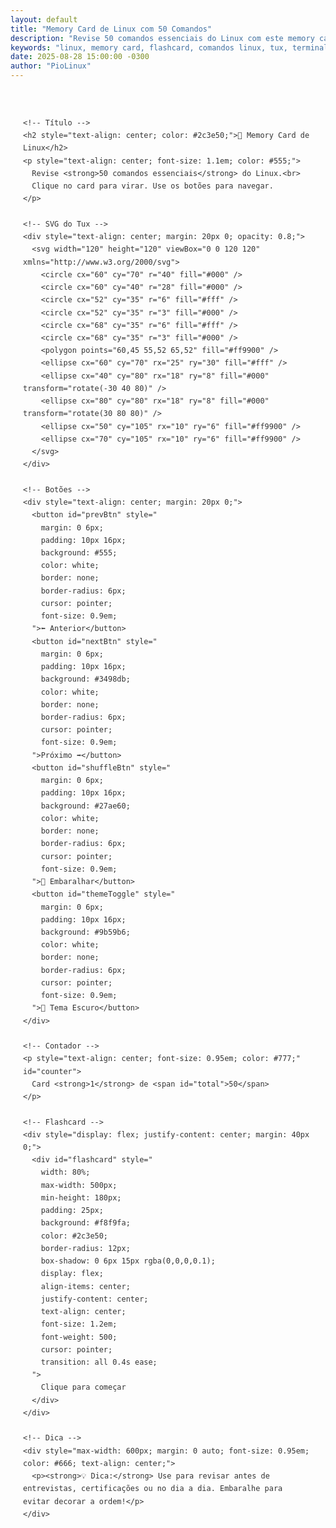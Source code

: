 ```yaml
---
layout: default
title: "Memory Card de Linux com 50 Comandos"
description: "Revise 50 comandos essenciais do Linux com este memory card interativo."
keywords: "linux, memory card, flashcard, comandos linux, tux, terminal, devops, sysadmin"
date: 2025-08-28 15:00:00 -0300
author: "PioLinux"
---
```


<main style="margin: 0; padding: 0;">
  <div id="container" style="
    max-width: 960px;
    margin: 0 auto;
    padding: 30px 20px;
    font-family: -apple-system, BlinkMacSystemFont, 'Segoe UI', Roboto, 'Helvetica Neue', Arial, sans-serif;
    line-height: 1.7;
    color: #333;
    transition: background 0.3s, color 0.3s;
  ">

    <!-- Título -->
    <h2 style="text-align: center; color: #2c3e50;">🧠 Memory Card de Linux</h2>
    <p style="text-align: center; font-size: 1.1em; color: #555;">
      Revise <strong>50 comandos essenciais</strong> do Linux.<br>
      Clique no card para virar. Use os botões para navegar.
    </p>

    <!-- SVG do Tux -->
    <div style="text-align: center; margin: 20px 0; opacity: 0.8;">
      <svg width="120" height="120" viewBox="0 0 120 120" xmlns="http://www.w3.org/2000/svg">
        <circle cx="60" cy="70" r="40" fill="#000" />
        <circle cx="60" cy="40" r="28" fill="#000" />
        <circle cx="52" cy="35" r="6" fill="#fff" />
        <circle cx="52" cy="35" r="3" fill="#000" />
        <circle cx="68" cy="35" r="6" fill="#fff" />
        <circle cx="68" cy="35" r="3" fill="#000" />
        <polygon points="60,45 55,52 65,52" fill="#ff9900" />
        <ellipse cx="60" cy="70" rx="25" ry="30" fill="#fff" />
        <ellipse cx="40" cy="80" rx="18" ry="8" fill="#000" transform="rotate(-30 40 80)" />
        <ellipse cx="80" cy="80" rx="18" ry="8" fill="#000" transform="rotate(30 80 80)" />
        <ellipse cx="50" cy="105" rx="10" ry="6" fill="#ff9900" />
        <ellipse cx="70" cy="105" rx="10" ry="6" fill="#ff9900" />
      </svg>
    </div>

    <!-- Botões -->
    <div style="text-align: center; margin: 20px 0;">
      <button id="prevBtn" style="
        margin: 0 6px;
        padding: 10px 16px;
        background: #555;
        color: white;
        border: none;
        border-radius: 6px;
        cursor: pointer;
        font-size: 0.9em;
      ">⬅️ Anterior</button>
      <button id="nextBtn" style="
        margin: 0 6px;
        padding: 10px 16px;
        background: #3498db;
        color: white;
        border: none;
        border-radius: 6px;
        cursor: pointer;
        font-size: 0.9em;
      ">Próximo ➡️</button>
      <button id="shuffleBtn" style="
        margin: 0 6px;
        padding: 10px 16px;
        background: #27ae60;
        color: white;
        border: none;
        border-radius: 6px;
        cursor: pointer;
        font-size: 0.9em;
      ">🔄 Embaralhar</button>
      <button id="themeToggle" style="
        margin: 0 6px;
        padding: 10px 16px;
        background: #9b59b6;
        color: white;
        border: none;
        border-radius: 6px;
        cursor: pointer;
        font-size: 0.9em;
      ">🌙 Tema Escuro</button>
    </div>

    <!-- Contador -->
    <p style="text-align: center; font-size: 0.95em; color: #777;" id="counter">
      Card <strong>1</strong> de <span id="total">50</span>
    </p>

    <!-- Flashcard -->
    <div style="display: flex; justify-content: center; margin: 40px 0;">
      <div id="flashcard" style="
        width: 80%;
        max-width: 500px;
        min-height: 180px;
        padding: 25px;
        background: #f8f9fa;
        color: #2c3e50;
        border-radius: 12px;
        box-shadow: 0 6px 15px rgba(0,0,0,0.1);
        display: flex;
        align-items: center;
        justify-content: center;
        text-align: center;
        font-size: 1.2em;
        font-weight: 500;
        cursor: pointer;
        transition: all 0.4s ease;
      ">
        Clique para começar
      </div>
    </div>

    <!-- Dica -->
    <div style="max-width: 600px; margin: 0 auto; font-size: 0.95em; color: #666; text-align: center;">
      <p><strong>💡 Dica:</strong> Use para revisar antes de entrevistas, certificações ou no dia a dia. Embaralhe para evitar decorar a ordem!</p>
    </div>

  </div>
</main>

<script>
  // Banco de 50 flashcards
  const flashcards = [
    { q: "Como listar arquivos ocultos?", a: "ls -la" },
    { q: "Como ver uso de disco legível?", a: "df -h" },
    { q: "Como ver uso de memória?", a: "free -h" },
    { q: "Como atualizar pacotes no Ubuntu?", a: "sudo apt update" },
    { q: "Como instalar um pacote no Debian/Ubuntu?", a: "sudo apt install nome" },
    { q: "Como remover um pacote no Fedora?", a: "sudo dnf remove nome" },
    { q: "Como atualizar todo o sistema no Arch?", a: "sudo pacman -Syu" },
    { q: "Como instalar um pacote do AUR com yay?", a: "yay -S nome" },
    { q: "Como limpar cache de pacotes no DNF?", a: "sudo dnf clean all" },
    { q: "Como procurar um pacote no zypper?", a: "zypper search nome" },
    { q: "Como ver informações do kernel?", a: "uname -a" },
    { q: "Como ver o tempo de atividade do sistema?", a: "uptime" },
    { q: "Como mudar o fuso horário?", a: "timedatectl set-timezone Zona" },
    { q: "Como reiniciar o sistema?", a: "sudo reboot" },
    { q: "Como desligar imediatamente?", a: "sudo poweroff" },
    { q: "Como copiar um diretório inteiro?", a: "cp -r origem destino" },
    { q: "Como mover ou renomear um arquivo?", a: "mv antigo novo" },
    { q: "Como remover um diretório com tudo?", a: "rm -rf pasta/" },
    { q: "Como criar um link simbólico?", a: "ln -s /caminho/real link" },
    { q: "Como procurar por nome de arquivo?", a: "find / -name 'arquivo.txt'" },
    { q: "Como procurar por conteúdo em arquivos?", a: "grep 'texto' *.log" },
    { q: "Como mudar permissões para 755?", a: "chmod 755 arquivo.sh" },
    { q: "Como mudar o dono de um arquivo?", a: "chown usuario:grupo arquivo" },
    { q: "Como ver IPs e interfaces de rede?", a: "ip a" },
    { q: "Como testar conexão com ping?", a: "ping -c 4 google.com" },
    { q: "Como ver o IP público?", a: "curl ifconfig.me" },
    { q: "Como baixar um arquivo da web?", a: "wget url" },
    { q: "Como fazer download com curl?", a: "curl -O url" },
    { q: "Como ver portas abertas?", a: "ss -tulnp" },
    { q: "Como conectar via SSH?", a: "ssh usuario@ip" },
    { q: "Como copiar arquivo via SSH?", a: "scp arquivo user@host:/destino" },
    { q: "Como criar um novo usuário?", a: "sudo useradd -m nome" },
    { q: "Como definir senha de um usuário?", a: "sudo passwd nome" },
    { q: "Como adicionar usuário ao grupo sudo?", a: "sudo usermod -aG sudo nome" },
    { q: "Como ver seu usuário atual?", a: "whoami" },
    { q: "Como trocar de usuário?", a: "su - nome" },
    { q: "Como listar todos os processos?", a: "ps aux" },
    { q: "Como monitorar em tempo real?", a: "top ou htop" },
    { q: "Como matar um processo por PID?", a: "kill 1234" },
    { q: "Como matar por nome?", a: "pkill nome" },
    { q: "Como ver logs de um serviço?", a: "journalctl -u nome" },
    { q: "Como criar um .tar.gz?", a: "tar -czvf arquivo.tar.gz pasta/" },
    { q: "Como extrair um .tar.gz?", a: "tar -xzvf arquivo.tar.gz" },
    { q: "Como compactar com zip?", a: "zip -r arquivo.zip pasta/" },
    { q: "Como extrair com unzip?", a: "unzip arquivo.zip" },
    { q: "Como repetir o último comando?", a: "!!" },
    { q: "Como corrigir um comando errado?", a: "^errado^certo^" },
    { q: "Como buscar no histórico do terminal?", a: "Ctrl + R" },
    { q: "Como criar um atalho (alias)?", a: "alias ll='ls -la'" },
    { q: "Como ver o histórico de comandos?", a: "history" },
    { q: "Como agendar tarefas com cron?", a: "crontab -e" },
    { q: "Como ver o caminho atual?", a: "pwd" },
    { q: "Como voltar ao diretório anterior?", a: "cd -" }
  ];

  // Elementos
  const container = document.getElementById('container');
  const card = document.getElementById('flashcard');
  const counter = document.getElementById('counter');
  const totalSpan = document.getElementById('total');
  const themeToggle = document.getElementById('themeToggle');

  let currentIndex = 0;
  let showingAnswer = false;

  // Atualiza o card
  function updateCard() {
    card.textContent = showingAnswer ? flashcards[currentIndex].a : flashcards[currentIndex].q;
    counter.innerHTML = `Card <strong>${currentIndex + 1}</strong> de <span id="total">${flashcards.length}</span>`;
  }

  // Tema escuro
  function setTheme(dark) {
    if (dark) {
      container.style.backgroundColor = '#121212';
      container.style.color = '#e0e0e0';
      card.style.backgroundColor = '#1e1e1e';
      card.style.color = '#ffffff';
      themeToggle.textContent = '☀️ Modo Claro';
    } else {
      container.style.backgroundColor = '#ffffff';
      container.style.color = '#333';
      card.style.backgroundColor = '#f8f9fa';
      card.style.color = '#2c3e50';
      themeToggle.textContent = '🌙 Tema Escuro';
    }
  }

  // Carregar tema salvo
  const savedTheme = localStorage.getItem('theme');
  const prefersDark = window.matchMedia('(prefers-color-scheme: dark)').matches;
  const isDark = savedTheme ? savedTheme === 'dark' : prefersDark;
  setTheme(isDark);

  // Alternar tema
  themeToggle.addEventListener('click', () => {
    const currentTheme = localStorage.getItem('theme') || (prefersDark ? 'dark' : 'light');
    const newTheme = currentTheme === 'light' ? 'dark' : 'light';
    setTheme(newTheme === 'dark');
    localStorage.setItem('theme', newTheme);
  });

  // Virar card
  card.addEventListener('click', () => {
    showingAnswer = !showingAnswer;
    card.style.transform = 'scale(0.98)';
    setTimeout(() => card.style.transform = 'scale(1)', 150);
    updateCard();
  });

  // Navegação
  document.getElementById('prevBtn').addEventListener('click', () => {
    currentIndex = (currentIndex - 1 + flashcards.length) % flashcards.length;
    showingAnswer = false;
    updateCard();
  });

  document.getElementById('nextBtn').addEventListener('click', () => {
    currentIndex = (currentIndex + 1) % flashcards.length;
    showingAnswer = false;
    updateCard();
  });

  // Embaralhar
  document.getElementById('shuffleBtn').addEventListener('click', () => {
    for (let i = flashcards.length - 1; i > 0; i--) {
      const j = Math.floor(Math.random() * (i + 1));
      [flashcards[i], flashcards[j]] = [flashcards[j], flashcards[i]];
    }
    currentIndex = 0;
    showingAnswer = false;
    updateCard();
  });

  // Inicializar
  totalSpan.textContent = flashcards.length;
  updateCard();
</script>

